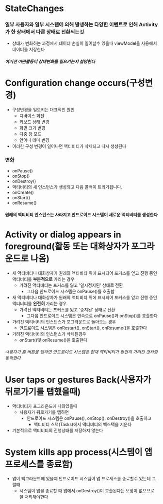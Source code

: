 # StateChanges

### 일부 사용자와 일부 시스템에 의해 발생하는 다양한 이벤트로 인해 Activity가 한 상태에서 다른 상태로 전환되는것

- 상태가 변화하는 과정에서 데이터 손실이 일어날수 있을때 viewModel을 사용해서 데이터를 저장한다

##### 여기선 어떤활동이 상태변화를 일으키는지 설명한다

# Configuration change occurs(구성변경)

- 구성변경을 일으키는 대표적인 원인
    - 디바이스 회전
    - 키보드 상태 변경
    - 화면 크기 변경
    - 다중 창 모드
    - 언어나 테마 변경
- 이러한 구성 변경이 일어나면 액티비티가 삭제되고 다시 생성된다

### 변화

- onPause()
- onStop()
- onDestroy()
- 액티비티의 새 인스턴스가 생성되고 다음 콜백이 트리거됩니다.
- onCreate()
- onStart()
- onResume()

#### 원래의 액티비티 인스턴스는 사라지고 안드로이드 시스템이 새로운 액티비티를 생성한다

# Activity or dialog appears in foreground(활동 또는 대화상자가 포그라운드로 나옴)

- 새 액티비티나 대화상자가 원래의 액티비티 위에 표시되어 포커스를 얻고 진행 중인 액티비티를 **부분적으로** 가리는 경우
    - 가려진 액티비티는 포커스를 잃고 '일시정지된' 상태로 전환
        - 그다음 안드로이드 시스템은 onPause()를 호출함
- 새 액티비티나 대화상자가 원래의 액티비티 위에 표시되어 포커스를 얻고 진행 중인 액티비티를 **완전히** 가리는 경우
    - 가려진 액티비티는 포커스를 잃고 '중지된' 상태로 전환
        - 그다음 안드로이드 시스템은 연속으로 onPause()과 onStop()를 호출한다
- 가려진 액티비티의 인스턴스가 포그라운드로 돌아오는 경우
    - 안드로이드 시스템은 onRestart(), onStart(), onResume()을 호출한다
- 가려진 액티비티의 인스턴스가 삭제된경우
    - onStart()및 onResume()을 호출한다

###### 사용자가 홈 버튼을 탭하면 안드로이드 시스템은 현재 액티비티가 완전히 가려진 것처럼 동작한다

# User taps or gestures Back(사용자가 뒤로가기를 탭했을때)

- 액티비티가 포그라운드에 나와있을때
    - 사용자가 뒤로가기를 탭하면
        - 안드로이드 시스템은 onPause(), onStop(), onDestroy()을 호출하고
            - 액티비티 스택(Tasks)에서 액티비티의 백스택을 지운다
- 기본적으로 액티비티의 진행상태를 저장하지 않는다

# System kills app process(시스템이 앱 프로세스를 종료함)

- 앱이 백그라운드에 있을떄 안드로이드 시스템이 앱 프로세스를 종료할수 있는데 그럴때
    - 시스템이 앱을 종료할 때 앱에서 onDestroy()이 호출된다는 보장이 없으므로 잘 처리해야한다